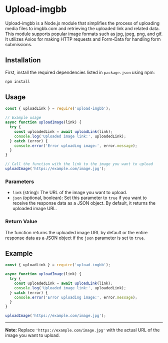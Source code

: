 # Upload-imgbb

Upload-imgbb is a Node.js module that simplifies the process of uploading media files to imgbb.com and retrieving the uploaded link and related data. This module supports popular image formats such as jpg, jpeg, png, and gif. It utilizes Axios for making HTTP requests and Form-Data for handling form submissions.

## Installation

First, install the required dependencies listed in `package.json` using npm:

```bash
npm install
```

## Usage

```javascript
const { uploadLink } = require('upload-imgbb');

// Example usage
async function uploadImage(link) {
  try {
    const uploadedLink = await uploadLink(link);
    console.log('Uploaded image link:', uploadedLink);
  } catch (error) {
    console.error('Error uploading image:', error.message);
  }
}

// Call the function with the link to the image you want to upload
uploadImage('https://example.com/image.jpg');
```

### Parameters

- `link` (string): The URL of the image you want to upload.
- `json` (optional, boolean): Set this parameter to `true` if you want to receive the response data as a JSON object. By default, it returns the uploaded image URL.

### Return Value

The function returns the uploaded image URL by default or the entire response data as a JSON object if the `json` parameter is set to `true`.

## Example

```javascript
const { uploadLink } = require('upload-imgbb');

async function uploadImage(link) {
  try {
    const uploadedLink = await uploadLink(link);
    console.log('Uploaded image link:', uploadedLink);
  } catch (error) {
    console.error('Error uploading image:', error.message);
  }
}

uploadImage('https://example.com/image.jpg');
```
---

**Note:** Replace `'https://example.com/image.jpg'` with the actual URL of the image you want to upload.